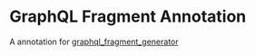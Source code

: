 # GraphQL Fragment Annotation

A annotation for [graphql_fragment_generator](https://github.com/kwmt/GraphQLFragmentGenerator/tree/master/graphql_fragment_generator)

